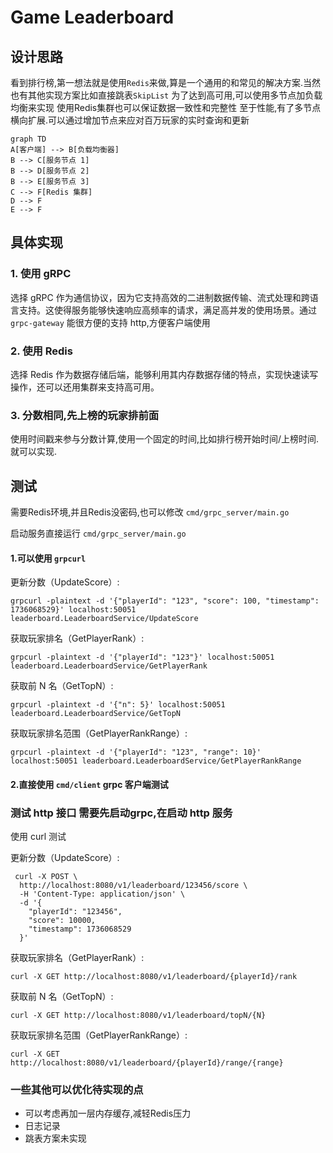 # Game Leaderboard

## 设计思路
看到排行榜,第一想法就是使用`Redis`来做,算是一个通用的和常见的解决方案.当然也有其他实现方案比如直接跳表`SkipList`
为了达到高可用,可以使用多节点加负载均衡来实现
使用Redis集群也可以保证数据一致性和完整性
至于性能,有了多节点横向扩展.可以通过增加节点来应对百万玩家的实时查询和更新


```mermaid
graph TD
A[客户端] --> B[负载均衡器]
B --> C[服务节点 1]
B --> D[服务节点 2]
B --> E[服务节点 3]
C --> F[Redis 集群]
D --> F
E --> F

```
## 具体实现

### 1. 使用 gRPC
选择 gRPC 作为通信协议，因为它支持高效的二进制数据传输、流式处理和跨语言支持。这使得服务能够快速响应高频率的请求，满足高并发的使用场景。通过`grpc-gateway` 能很方便的支持 http,方便客户端使用

### 2. 使用 Redis
选择 Redis 作为数据存储后端，能够利用其内存数据存储的特点，实现快速读写操作，还可以还用集群来支持高可用。

### 3. 分数相同,先上榜的玩家排前面
使用时间戳来参与分数计算,使用一个固定的时间,比如排行榜开始时间/上榜时间.就可以实现.

## 测试
需要Redis环境,并且Redis没密码,也可以修改 `cmd/grpc_server/main.go`

启动服务直接运行 `cmd/grpc_server/main.go`

#### 1.可以使用 `grpcurl`
更新分数（UpdateScore）:
```curl
grpcurl -plaintext -d '{"playerId": "123", "score": 100, "timestamp": 1736068529}' localhost:50051 leaderboard.LeaderboardService/UpdateScore
```
获取玩家排名（GetPlayerRank）:
```curl
grpcurl -plaintext -d '{"playerId": "123"}' localhost:50051 leaderboard.LeaderboardService/GetPlayerRank
```
获取前 N 名（GetTopN）:
```curl
grpcurl -plaintext -d '{"n": 5}' localhost:50051 leaderboard.LeaderboardService/GetTopN
```
获取玩家排名范围（GetPlayerRankRange）:
```curl
grpcurl -plaintext -d '{"playerId": "123", "range": 10}' localhost:50051 leaderboard.LeaderboardService/GetPlayerRankRange
```
#### 2.直接使用 `cmd/client` grpc 客户端测试

### 测试 http 接口 需要先启动grpc,在启动 http 服务
使用 curl 测试

更新分数（UpdateScore）:
```curl
 curl -X POST \
  http://localhost:8080/v1/leaderboard/123456/score \
  -H 'Content-Type: application/json' \
  -d '{
    "playerId": "123456",
    "score": 10000,
    "timestamp": 1736068529
  }'
```
获取玩家排名（GetPlayerRank）:
```curl
curl -X GET http://localhost:8080/v1/leaderboard/{playerId}/rank
```
获取前 N 名（GetTopN）:
```curl
curl -X GET http://localhost:8080/v1/leaderboard/topN/{N}
```
获取玩家排名范围（GetPlayerRankRange）:
```curl
curl -X GET http://localhost:8080/v1/leaderboard/{playerId}/range/{range}
```

### 一些其他可以优化待实现的点
- 可以考虑再加一层内存缓存,减轻Redis压力
- 日志记录
- 跳表方案未实现
